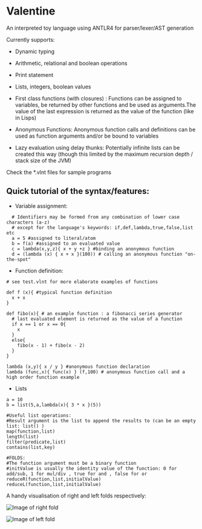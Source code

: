 # Valentine


An interpreted toy language using ANTLR4 for parser/lexer/AST generation

Currently supports:

- Dynamic typing


- Arithmetic, relational and boolean operations


- Print statement


- Lists, integers, boolean values


- First class functions (with closures) : Functions can be assigned to variables, be returned by other functions and be used as arguments.The value of the last expression is returned as the value of the function (like in Lisps)
- Anonymous Functions: Anonymous function calls and definitions can be used as function arguments and/or be bound to variables

- Lazy evaluation using delay thunks: Potentially infinite lists can be created this way (though this limited by the maximum recursion depth / stack size of the JVM)

Check the *.vlnt files for sample programs

Quick tutorial of the syntax/features:
-

- Variable assignment:
```
  # Identifiers may be formed from any combination of lower case characters (a-z) 
  # except for the language's keywords: if,def,lambda,true,false,list etc
  a = 5 #assigned to literal/atom
  b = f(a) #assigned to an evaluated value
  c = lambda(x,y,z){ x + y +z } #binding an anonymous function
  d = (lambda (x) { x + x }(100)) # calling an anonymous function "on-the-spot" 
```
- Function definition:
```
# see test.vlnt for more elaborate examples of functions

def f (x){ #typical function definition
  x + x
}  

def fibo(x){ # an example function : a fibonacci series generator
  # last evaluated element is returned as the value of a function
  if x == 1 or x == 0{
    x
  }
  else{
    fibo(x - 1) + fibo(x - 2)
  }
}

lambda (x,y){ x / y } #anonymous function declaration
lambda (func,x){ func(x) } (f,100) # anonymous function call and a high order function example
```
- Lists
```
a = 10
b = list(5,a,lambda(x){ 3 * x }(5)) 
```

```
#Useful list operations: 
#Result argument is the list to append the results to (can be an empty list: list() )
map(function,list)
length(list)
filter(predicate,list)
contains(list,key)

#FOLDS:
#The function argument must be a binary function
#initValue is usually the identity value of the function: 0 for add/sub, 1 for mul/div , true for and , false for or
reduceR(function,list,initialValue) 
reduceL(function,list,initialValue)

```
A handy visualisation of right and left folds respectively:

![Image of right fold](http://upload.wikimedia.org/wikipedia/commons/3/3e/Right-fold-transformation.png)

![Image of left fold](http://upload.wikimedia.org/wikipedia/commons/5/5a/Left-fold-transformation.png)

